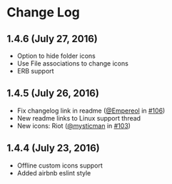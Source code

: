 # Change Log

## 1.4.6 (July 27, 2016)

- Option to hide folder icons
- Use File associations to change icons
- ERB support

## 1.4.5 (July 26, 2016)
- Fix changelog link in readme ([@Empereol](https://github.com/Empereol) in [#106](https://github.com/robertohuertasm/vscode-icons/pull/106))
- New readme links to Linux support thread
- New icons: Riot ([@mysticman](https://github.com/mysticman) in [#103](https://github.com/robertohuertasm/vscode-icons/pull/103))

## 1.4.4 (July 23, 2016)
- Offline custom icons support
- Added airbnb eslint style
